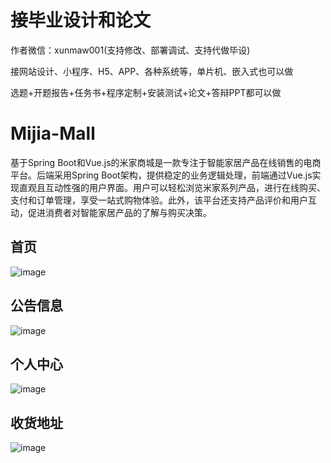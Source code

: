 # 接毕业设计和论文
作者微信：xunmaw001(支持修改、部署调试、支持代做毕设)

接网站设计、小程序、H5、APP、各种系统等，单片机、嵌入式也可以做

选题+开题报告+任务书+程序定制+安装测试+论文+答辩PPT都可以做
# Mijia-Mall
基于Spring Boot和Vue.js的米家商城是一款专注于智能家居产品在线销售的电商平台。后端采用Spring Boot架构，提供稳定的业务逻辑处理，前端通过Vue.js实现直观且互动性强的用户界面。用户可以轻松浏览米家系列产品，进行在线购买、支付和订单管理，享受一站式购物体验。此外，该平台还支持产品评价和用户互动，促进消费者对智能家居产品的了解与购买决策。
## 首页
![image](https://github.com/user-attachments/assets/2481e572-30c9-4dd2-92b3-f4af2998515a)
## 公告信息
![image](https://github.com/user-attachments/assets/dc6cbca9-b359-4d2b-93da-c9caf4e2cfd4)
## 个人中心
![image](https://github.com/user-attachments/assets/0c5c1042-89aa-495b-8fd5-aa8a2d3e396a)
## 收货地址
![image](https://github.com/user-attachments/assets/f7342123-36b1-4136-94b4-1fe5c164701a)
